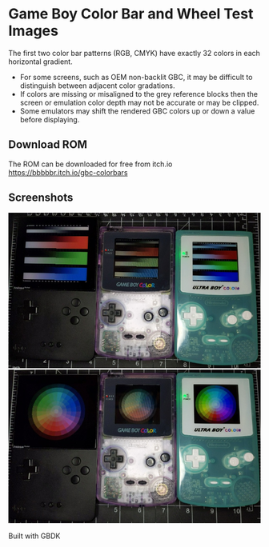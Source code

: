# Game Boy Color Bar and Wheel Test Images

The first two color bar patterns (RGB, CMYK) have exactly 32 colors in each horizontal gradient. 
- For some screens, such as OEM non-backlit GBC, it may be difficult to distinguish between adjacent color gradations.
- If colors are missing or misaligned to the grey reference blocks then the screen or emulation color depth may not be accurate or may be clipped.
- Some emulators may shift the rendered GBC colors up or down a value before displaying.


## Download ROM

The ROM can be downloaded for free from itch.io
https://bbbbbr.itch.io/gbc-colorbars


## Screenshots

![Screenshot](info/ap_oem_gbbc_colorbars_sm.jpg)
![Screenshot](info/ap_oem_gbbc_colorwheel_sm.jpg)


Built with GBDK

